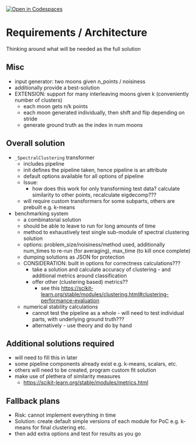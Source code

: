 [![Open in Codespaces](https://classroom.github.com/assets/launch-codespace-7f7980b617ed060a017424585567c406b6ee15c891e84e1186181d67ecf80aa0.svg)](https://classroom.github.com/open-in-codespaces?assignment_repo_id=12985138)


# Requirements / Architecture

Thinking around what will be needed as the full solution

## Misc
- input generator: two moons given n_points / noisiness
- additionally provide a best-solution
- EXTENSION: support for many interleaving moons given k (conveniently number of clusters)
    - each moon gets n/k points
    - each moon generated individually, then shift and flip depending on stride
    - generate ground truth as the index in num moons

## Overall solution

- `_SpectralClustering` transformer
    - includes pipeline
    - init defines the pipeline taken, hence pipeline is an attribute
    - default options available for all options of pipeline
    - Issue:
        - how does this work for only transforming test data? calculate similarity to other points, recalculate eigdecomp???
    - will require custom transformers for some subparts, others are prebuilt e.g. k-means
- benchmarking system
    - a combinatorial solution
    - should be able to leave to run for long amounts of time
    - method to exhaustively test single sub-module of spectral clustering solution
    - options: problem_size/noisiness/method used, additionally num_times to re-run (for averaging), max_time (to kill once complete)
    - dumping solutions as JSON for protection
    - CONSIDERATION: built in options for correctness calculations???
        - take a solution and calculate accuracy of clustering - and additional metrics around classification
        - offer other (clustering based) metrics??
            - see this https://scikit-learn.org/stable/modules/clustering.html#clustering-performance-evaluation
    - numerical stability calculations
        - cannot test the pipeline as a whole - will need to test individual parts, with underlying ground truth???
        - alternatively - use theory and do by hand

## Additional solutions required 
- will need to fill this in later
- some pipeline components already exist e.g. k-means, scalars, etc.
- others will need to be created, program custom fit solution
- make use of plethera of similarity measures
    - https://scikit-learn.org/stable/modules/metrics.html

## Fallback plans
- Risk: cannot implement everything in time
- Solution: create default simple versions of each module for PoC e.g. k-means for final clustering etc.
- then add extra options and test for results as you go


